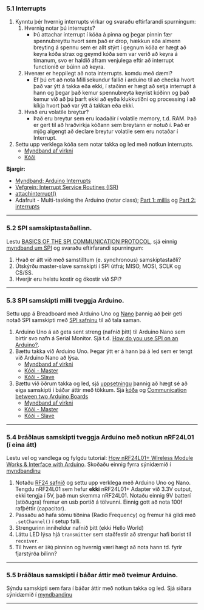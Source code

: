 ### 5.1 Interrupts 
1. Kynntu þér hvernig interrupts virkar og svaraðu eftirfarandi spurningum:
   1. Hvernig notar þú interrupts?
      - Þú attachar interrupt í kóða á pinna og þegar pinnin fær spennubreyttu hvort sem það er drop, hækkun eða almenn breyting á spennu sem er allt stýrt í gegnum                     kóða er hægt að keyra kóða strax og geymd kóða sem var verið að keyra á tímanum, svo er haldið áfram venjulega eftir að interrupt functionið er búinn að keyra.
   1. Hvenær er heppilegt að nota interrupts. komdu með dæmi?
      - Ef þú ert að nota Millisekundur fallið í arduino til að checka hvort það var ýtt á takka eða ekki, í staðinn er hægt að setja interrupt á hann og þegar það kemur                 spennubreyta keyrist kóðinn og það kemur við að þú þarft ekki að eyða klukkutíðni og processing í að kíkja hvort það var ýtt á takkan eða ekki.
   1. Hvað eru volatile breytur?
      - Það eru breytur sem eru loadaðir í volatile memory, t.d. RAM. Það er gert til að hraðvirkja kóðann sem breytann er notuð í. Það er mjög algengt að declare breytur               volatile sem eru notaðar í Interrupt. 
1. Settu upp verklega kóða sem notar takka og led með notkun interrupts.
   - [Myndband af virkni](https://youtu.be/JBGjoEG0Slo)
   - [Kóði](https://github.com/sveinnoli/vesm2h21/blob/main/verkefni5/5.1_interrupts/interrupt/interrupt.ino)

**Bjargir:**
- [Myndband; Arduino Interrupts](https://www.youtube.com/watch?v=QtyOiTw0oQc) 
- [Vefgrein: Interrupt Service Routines (ISR)](http://gammon.com.au/interrupts)
- [attachinterrupt()](https://www.arduino.cc/reference/en/language/functions/external-interrupts/attachinterrupt/)
- Adafruit - Multi-tasking the Arduino (notar class); [Part 1: millis](https://learn.adafruit.com/multi-tasking-the-arduino-part-1) og [Part 2: interrupts](https://learn.adafruit.com/multi-tasking-the-arduino-part-2/overview)

---

### 5.2 SPI samskiptastaðallinn. 
Lestu [BASICS OF THE SPI COMMUNICATION PROTOCOL](https://www.circuitbasics.com/basics-of-the-spi-communication-protocol), sjá einnig [myndband um SPI](https://www.youtube.com/watch?v=ldRkXTBw9_o) og svaraðu eftirfarandi spurningum:
   
   1. Hvað er átt við með samstilltum (e. synchronous) samskiptastaðli?
   1. Útskýrðu master-slave samskipti í SPI útfrá; MISO, MOSI, SCLK og CS/SS.
   1. Hverjir eru helstu kostir og ókostir við SPI?

---

### 5.3 SPI samskipti milli tveggja Arduino. 
Settu upp á Breadboard með Arduino Uno og [Nano](https://www.arduino.cc/en/pmwiki.php?n=Main/ArduinoBoardNano) þannig að þeir geti notað SPI samskipti með [SPI safninu](https://www.arduino.cc/en/reference/SPI) til að tala saman.
1. Arduino Uno á að geta sent streng (nafnið þitt) til Arduino Nano sem birtir svo nafn á Serial Monitor. Sjá t.d. [How do you use SPI on an Arduino?](https://arduino.stackexchange.com/questions/16348/how-do-you-use-spi-on-an-arduino).
1. Bættu takka við Arduino Uno. Þegar ýtt er á hann þá á led sem er tengt við Arduino Nano að lýsa. 
   - [Myndband af virkni](https://youtu.be/d85kyIewoYc)
   - [Kóði - Master](https://github.com/sveinnoli/vesm2h21/blob/main/verkefni5/5.3_SPI_Communications_Arduino/5.3_2-3_ardu_comm_btn_lights/Master_SPI/Master_SPI.ino)
   - [Kóði - Slave](https://github.com/sveinnoli/vesm2h21/blob/main/verkefni5/5.3_SPI_Communications_Arduino/5.3_2-3_ardu_comm_btn_lights/Slave_SPI/Slave_SPI.ino)
1. Bættu við öðrum takka og led, sjá [uppsetningu](https://raw.githubusercontent.com/VESM3/V21/master/Myndir/SPI.png)  þannig að hægt sé að eiga samskipti í báðar áttir með tökkum. Sjá [kóða](https://gist.github.com/gestskoli/d2069beb5c4d0cf7c9351d75dfc3e2b0) og [Communication between two Arduino Boards](https://circuitdigest.com/microcontroller-projects/arduino-spi-communication-tutorial) 
   - [Myndband af virkni](https://youtu.be/w2A9PUIwKpY)
   - [Kóði - Master](https://github.com/sveinnoli/vesm2h21/blob/main/verkefni5/5.3_SPI_Communications_Arduino/5.3_2-3_ardu_comm_btn_lights/Master_SPI/Master_SPI.ino)
   - [Kóði - Slave](https://github.com/sveinnoli/vesm2h21/blob/main/verkefni5/5.3_SPI_Communications_Arduino/5.3_2-3_ardu_comm_btn_lights/Slave_SPI/Slave_SPI.ino)
<!-- 1. Bættu takka við Arduino Uno. Þegar ýtt er á hann þá á led sem er tengt við Arduino Nano að lýsa. -->

---

### 5.4 Þráðlaus samskipti tveggja Arduino með notkun nRF24L01 (í eina átt) 
Lestu vel og vandlega og fylgdu tutorial: [How nRF24L01+ Wireless Module Works & Interface with Arduino](https://lastminuteengineers.com/nrf24l01-arduino-wireless-communication/). Skoðaðu einnig fyrra sýnidæmið í [myndbandinu](https://howtomechatronics.com/tutorials/arduino/arduino-wireless-communication-nrf24l01-tutorial/)

1. Notaðu [RF24 safnið](https://github.com/nRF24/RF24) og settu upp verklega með Arduino Uno og Nano. Tengdu nRF24L01 sem hefur **ekki** nRF24L01+ Adapter við 3.3V output, ekki tengja í 5V, það mun skemma nRF24L01. Notaðu einnig 9V batterí (stöðugra) fremur en usb portið á tölvunni. Einnig gott að nota 100f rafþéttir (capacitor).
1. Passaðu að hafa sömu tíðnina (Radio Frequency) og fremur há gildi með `.setChannel()` í setup falli.
1. Strengurinn inniheldur nafnið þitt (ekki Hello World)
1. Láttu LED lýsa hjá `transmitter` sem staðfestir að strengur hafi borist til `receiver`. 
1. Til hvers er `IRQ` pinninn og hvernig væri hægt að nota hann td. fyrir fjarstýrða bílinn?

---

### 5.5 Þráðlaus samskipti í báðar áttir með tveimur Arduino. 
Sýndu samskipti sem fara í báðar áttir með notkun takka og led. Sjá síðara sýnidæmið í [myndbandinu](https://howtomechatronics.com/tutorials/arduino/arduino-wireless-communication-nrf24l01-tutorial/)

---
